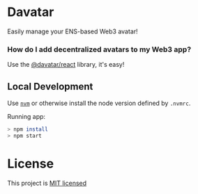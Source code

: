 # Davatar

Easily manage your ENS-based Web3 avatar!

### How do I add decentralized avatars to my Web3 app?

Use the [@davatar/react](https://www.npmjs.com/package/@davatar/react) library, it's easy!

## Local Development

Use [`nvm`](https://github.com/nvm-sh/nvm) or otherwise install the node version defined by `.nvmrc`.

Running app:

```bash
> npm install
> npm start
```

# License

This project is [MIT licensed](/LICENSE)
